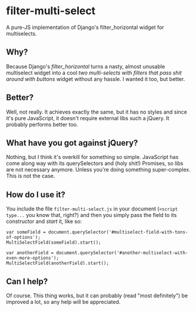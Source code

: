 # filter-multi-select

A pure-JS implementation of Django's filter_horizontal widget for multiselects.

## Why?

Because Django's *filter_horizontal* turns a nasty, almost unusable multiselect widget
into a cool *two multi-selects with filters that pass shit around with buttons* widget without
any hassle. I wanted it too, but better.

## Better?

Well, not really. It achieves exactly the same, but it has no styles and since it's pure
JavaScript, it doesn't require external libs such a jQuery. It probably performs better too.

## What have you got against jQuery?

Nothing, but I think it's overkill for something so simple. JavaScript has come along way
with its querySelectors and (holy shit!) Promises, so libs are not necessary anymore. Unless
you're doing something super-complex. This is not the case.

## How do I use it?

You include the file `filter-multi-select.js` in your document (`<script type...` you know that,
right?) and then you simply pass the field to its constructor and *start* it, like so:

```
var someField = document.querySelector('#multiselect-field-with-tons-of-options');
MultiSelectField(someField).start();

var anotherField = document.querySelector('#another-multiselect-with-even-more-options');
MultiSelectField(anotherField).start();
```

## Can I help?

Of course. This thing works, but it can probably (read "most definitely") be improved a lot, so
any help will be appreciated.
